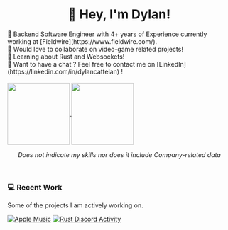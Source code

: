 <p align="center">
  <h1 align="center"> 💫 Hey, I'm Dylan! </h1>
</p>
🔭 Backend Software Engineer with 4+ years of Experience currently working at [Fieldwire](https://www.fieldwire.com/).<br>
👯 Would love to collaborate on video-game related projects!<br>
🌱 Learning about Rust and Websockets!<br />
💭 Want to have a chat ? Feel free to contact me on [LinkedIn](https://linkedin.com/in/dylancattelan) !
<br />
<br />
<a href="https://github.com/DylanCa">
  <img height=140 align="center" src="https://github-readme-stats-dylancas-projects.vercel.app/api?username=DylanCa&theme=dark&hide_border=false&include_all_commits=true&count_private=true" />
</a>
<a href="https://wakatime.com/DylanCa">
  <img height=140 align="center" src="https://github-readme-stats.vercel.app/api/wakatime?username=DylanCa&layout=compact&display_format=percent&langs_count=4" />
</a>
<br />
<p align="center">
  <i align="center">Does not indicate my skills nor does it include Company-related data</i>
</p>


<br />

### 💻 Recent Work
Some of the projects I am actively working on.
<br />

[![Apple Music](https://github-readme-stats.vercel.app/api/pin/?username=DylanCa&repo=apple-music)](https://github.com/DylanCa/apple-music)
[![Rust Discord Activity](https://github-readme-stats.vercel.app/api/pin/?username=DylanCa&repo=rust-discord-activity)](https://github.com/DylanCa/rust-discord-activity)
